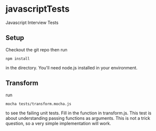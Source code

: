 # javascriptTests
Javascript Interview Tests

## Setup
Checkout the git repo then run

```
npm install
```

in the directory.  You'll need node.js installed in your environment.


## Transform
run

```
mocha tests/transform.mocha.js
```

to see the failing unit tests.  Fill in the function in transform.js.
This test is about understanding passing functions as arguments.  This is not a
 trick question, so a very simple implementation will work.

